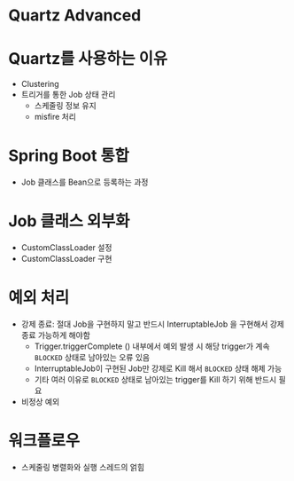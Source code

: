 # Quartz Advanced

# Quartz를 사용하는 이유

- Clustering
- 트리거를 통한 Job 상태 관리
    - 스케줄링 정보 유지
    - misfire 처리

# Spring Boot 통합

- Job 클래스를 Bean으로 등록하는 과정

# Job 클래스 외부화

- CustomClassLoader 설정
- CustomClassLoader 구현

# 예외 처리

- 강제 종료: 절대 Job을 구현하지 말고 반드시 InterruptableJob 을 구현해서 강제 종료 가능하게 해야함
  - Trigger.triggerComplete () 내부에서 예외 발생 시 해당 trigger가 계속 `BLOCKED` 상태로 남아있는 오류 있음
  - InterruptableJob이 구현된 Job만 강제로 Kill 해서 `BLOCKED` 상태 해제 가능
  - 기타 여러 이유로 `BLOCKED` 상태로 남아있는 trigger를 Kill 하기 위해 반드시 필요
- 비정상 예외

# 워크플로우

- 스케줄링 병렬화와 실행 스레드의 얽힘  

